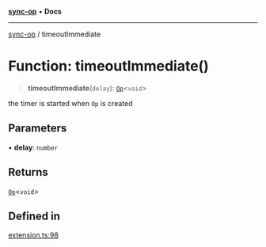 [**sync-op**](../README.md) • **Docs**

***

[sync-op](../README.md) / timeoutImmediate

# Function: timeoutImmediate()

> **timeoutImmediate**(`delay`): [`Op`](../classes/Op.md)\<`void`\>

the timer is started when `Op` is created

## Parameters

• **delay**: `number`

## Returns

[`Op`](../classes/Op.md)\<`void`\>

## Defined in

[extension.ts:98](https://github.com/dhcmrlchtdj/sync-op/blob/163328e6c4e45f4e1851de6e0cd2086a60714f03/src/extension.ts#L98)

